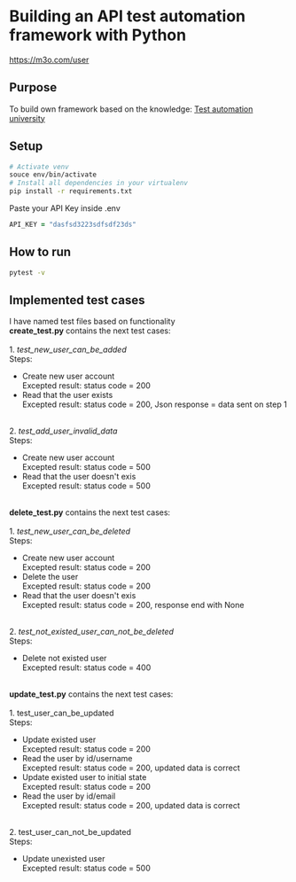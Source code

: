 # Building an API test automation framework with Python
https://m3o.com/user

## Purpose
To build own framework based on the knowledge: [Test automation university](https://testautomationu.applitools.com/)

## Setup

```zsh
# Activate venv
souce env/bin/activate
# Install all dependencies in your virtualenv
pip install -r requirements.txt 
```
Paste your API Key inside .env
```zsh
API_KEY = "dasfsd3223sdfsdf23ds"
```

## How to run
```zsh
pytest -v
```
## Implemented test cases
I have named test files based on functionality
<br> **create_test.py** contains the next test cases: </br>
<br>1. *test_new_user_can_be_added*
<br>Steps: 
- Create new user account 
<br> Excepted result: status code = 200</br>
- Read that the user exists
<br> Excepted result: status code = 200, Json response = data sent on step 1 </br>

<br>2. *test_add_user_invalid_data*
<br> Steps: </br>
- Create new user account 
<br> Excepted result: status code = 500 </br>
- Read that the user doesn't exis
<br> Excepted result: status code = 500 </br>

<br>**delete_test.py** contains the next test cases:</br>
<br> 1. *test_new_user_can_be_deleted* 
<br> Steps: </br>
- Create new user account 
<br>Excepted result: status code = 200
- Delete the user
<br> Excepted result: status code = 200
- Read that the user doesn't exis
<br>Excepted result: status code = 200, response end with None

<br>2. *test_not_existed_user_can_not_be_deleted*
<br> Steps: </br>
- Delete not existed user
<br> Excepted result: status code = 400

<br> **update_test.py** contains the next test cases: </br>
<br> 1. test_user_can_be_updated
<br> Steps: </br>
- Update existed user
<br> Excepted result: status code = 200
- Read the user by id/username
<br> Excepted result: status code = 200, updated data is correct
- Update existed user to initial state
<br> Excepted result: status code = 200
- Read the user by id/email
<br>Excepted result: status code = 200, updated data is correct

<br> 2. test_user_can_not_be_updated
<br> Steps: </br>
- Update unexisted user
<br> Excepted result: status code = 500